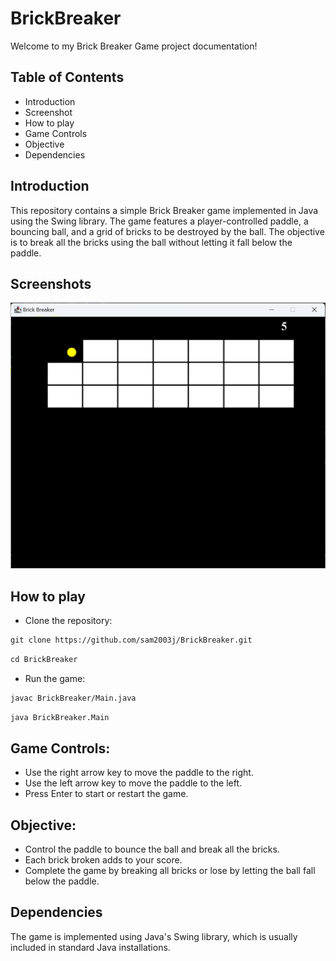 # BrickBreaker
Welcome to my Brick Breaker Game project documentation!

## Table of Contents

- Introduction
- Screenshot
- How to play
- Game Controls
- Objective
- Dependencies


## Introduction
This repository contains a simple Brick Breaker game implemented in Java using the Swing library. The game features a player-controlled paddle, a bouncing ball, and a grid of bricks to be destroyed by the ball. The objective is to break all the bricks using the ball without letting it fall below the paddle.

## Screenshots

![Screenshot](https://github.com/sam2003j/BrickBreaker/blob/main/BrickBreaker.png)


## How to play
- Clone the repository:
```markdown
git clone https://github.com/sam2003j/BrickBreaker.git
```
```markdown
cd BrickBreaker
```
- Run the game:
```markdown
javac BrickBreaker/Main.java
```
```markdown
java BrickBreaker.Main
```

## Game Controls:
- Use the right arrow key to move the paddle to the right.
- Use the left arrow key to move the paddle to the left.
- Press Enter to start or restart the game.

## Objective:
- Control the paddle to bounce the ball and break all the bricks.
- Each brick broken adds to your score.
- Complete the game by breaking all bricks or lose by letting the ball fall below the paddle.

## Dependencies
The game is implemented using Java's Swing library, which is usually included in standard Java installations.

